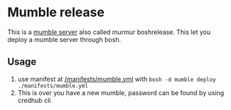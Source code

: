 # Mumble release

This is a [mumble server](https://www.mumble.com/) also called murmur boshrelease. This let you deploy a mumble server through bosh.

## Usage

1. use manifest at [/manifests/mumble.yml](/manifests/mumble.yml) with `bosh -d mumble deploy ./manifests/mumble.yml`
2. This is over you have a new mumble, password can be found by using credhub cli